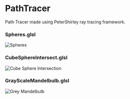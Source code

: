# PathTracer

Path Tracer made using PeterShirley ray tracing framework.

### Spheres.glsl

![Spheres](https://media.giphy.com/media/hQnbZGgSnHtvuz81g3/giphy.gif)


### CubeSphereIntersect.glsl

![Cube Sphere Intersection](https://media.giphy.com/media/Qu0pwRknz6nWYyXY4E/giphy.gif)


### GrayScaleMandelbulb.glsl

![Grey Mandelbulb](https://media.giphy.com/media/SvRnvBGcpO7eJED92k/giphy.gif)
